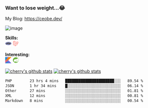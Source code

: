### Want to lose weight...😂

My Blog: https://ceobe.dev/

![image](https://github.com/cr-lgl/cr-lgl/blob/master/image.jpeg?raw=true)

**Skills:**  
<code><img height="20" src="https://raw.githubusercontent.com/github/explore/80688e429a7d4ef2fca1e82350fe8e3517d3494d/topics/php/php.png"></code>
<code><img height="20" src="https://raw.githubusercontent.com/github/explore/5c058a388828bb5fde0bcafd4bc867b5bb3f26f3/topics/laravel/laravel.png"></code>

**Interesting:**  
<code><img height="20" src="https://raw.githubusercontent.com/github/explore/80688e429a7d4ef2fca1e82350fe8e3517d3494d/topics/kotlin/kotlin.png"></code>
<code><img height="20" src="https://raw.githubusercontent.com/github/explore/80688e429a7d4ef2fca1e82350fe8e3517d3494d/topics/spring-boot/spring-boot.png"></code>

[![cherry's github stats](https://github-readme-stats.vercel.app/api?username=cr-lgl)](https://github.com/anuraghazra/github-readme-stats)
[![cherry's github stats](https://github-readme-stats.vercel.app/api/top-langs/?username=cr-lgl&layout=compact)](https://github.com/anuraghazra/github-readme-stats)

<!--START_SECTION:waka-->
```text
PHP        23 hrs 4 mins   ██████████████████████░░░   89.54 % 
JSON       1 hr 34 mins    █░░░░░░░░░░░░░░░░░░░░░░░░   06.14 % 
Other      27 mins         ░░░░░░░░░░░░░░░░░░░░░░░░░   01.81 % 
XML        12 mins         ░░░░░░░░░░░░░░░░░░░░░░░░░   00.81 % 
Markdown   8 mins          ░░░░░░░░░░░░░░░░░░░░░░░░░   00.54 %
```
<!--END_SECTION:waka-->
